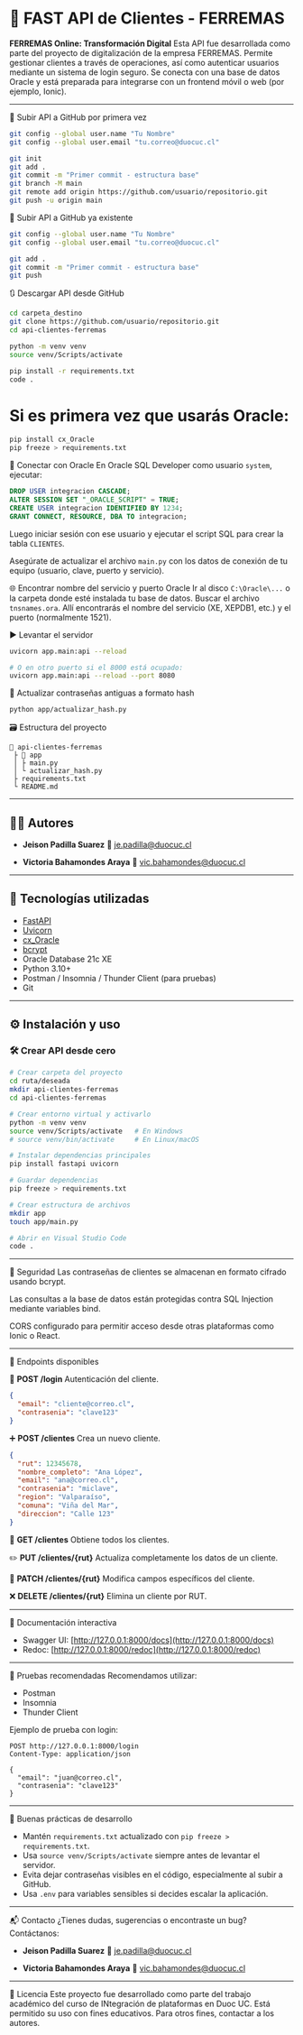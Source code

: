 # 🚀 FAST API de Clientes - FERREMAS

**FERREMAS Online: Transformación Digital**
Esta API fue desarrollada como parte del proyecto de digitalización de la empresa FERREMAS. Permite gestionar clientes a través de operaciones, así como autenticar usuarios mediante un sistema de login seguro. Se conecta con una base de datos Oracle y está preparada para integrarse con un frontend móvil o web (por ejemplo, Ionic).

---

🔄 Subir API a GitHub por primera vez

```bash
git config --global user.name "Tu Nombre"
git config --global user.email "tu.correo@duocuc.cl"

git init
git add .
git commit -m "Primer commit - estructura base"
git branch -M main
git remote add origin https://github.com/usuario/repositorio.git
git push -u origin main
```

🔄 Subir API a GitHub ya existente

```bash
git config --global user.name "Tu Nombre"
git config --global user.email "tu.correo@duocuc.cl"

git add .
git commit -m "Primer commit - estructura base"
git push
```

🔃 Descargar API desde GitHub

```bash
cd carpeta_destino
git clone https://github.com/usuario/repositorio.git
cd api-clientes-ferremas

python -m venv venv
source venv/Scripts/activate

pip install -r requirements.txt
code .
```

# Si es primera vez que usarás Oracle:

```bash
pip install cx_Oracle
pip freeze > requirements.txt
```

🔌 Conectar con Oracle
En Oracle SQL Developer como usuario `system`, ejecutar:

```sql
DROP USER integracion CASCADE;
ALTER SESSION SET "_ORACLE_SCRIPT" = TRUE;
CREATE USER integracion IDENTIFIED BY 1234;
GRANT CONNECT, RESOURCE, DBA TO integracion;
```

Luego iniciar sesión con ese usuario y ejecutar el script SQL para crear la tabla `CLIENTES`.

Asegúrate de actualizar el archivo `main.py` con los datos de conexión de tu equipo (usuario, clave, puerto y servicio).

🌐 Encontrar nombre del servicio y puerto Oracle
Ir al disco `C:\Oracle\...` o la carpeta donde esté instalada tu base de datos.
Buscar el archivo `tnsnames.ora`.
Allí encontrarás el nombre del servicio (XE, XEPDB1, etc.) y el puerto (normalmente 1521).

▶️ Levantar el servidor

```bash
uvicorn app.main:api --reload

# O en otro puerto si el 8000 está ocupado:
uvicorn app.main:api --reload --port 8080
```

🔄 Actualizar contraseñas antiguas a formato hash

```bash
python app/actualizar_hash.py
```

🗃️ Estructura del proyecto

```text
📆 api-clientes-ferremas
 ├️ 📂 app
 │ ├️ main.py
 │ └️ actualizar_hash.py
 ├️ requirements.txt
 └️ README.md
```

---

## 👨‍💻 Autores

* **Jeison Padilla Suarez**
  📧 [je.padilla@duocuc.cl](mailto:je.padilla@duocuc.cl)

* **Victoria Bahamondes Araya**
  📧 [vic.bahamondes@duocuc.cl](mailto:vic.bahamondes@duocuc.cl)

---

## 🧰 Tecnologías utilizadas

* [FastAPI](https://fastapi.tiangolo.com/)
* [Uvicorn](https://www.uvicorn.org/)
* [cx\_Oracle](https://oracle.github.io/python-cx_Oracle/)
* [bcrypt](https://pypi.org/project/bcrypt/)
* Oracle Database 21c XE
* Python 3.10+
* Postman / Insomnia / Thunder Client (para pruebas)
* Git

---

## ⚙️ Instalación y uso

### 🛠️ Crear API desde cero

```bash
# Crear carpeta del proyecto
cd ruta/deseada
mkdir api-clientes-ferremas
cd api-clientes-ferremas

# Crear entorno virtual y activarlo
python -m venv venv
source venv/Scripts/activate   # En Windows
# source venv/bin/activate     # En Linux/macOS

# Instalar dependencias principales
pip install fastapi uvicorn

# Guardar dependencias
pip freeze > requirements.txt

# Crear estructura de archivos
mkdir app
touch app/main.py

# Abrir en Visual Studio Code
code .
```

---

🔐 Seguridad
Las contraseñas de clientes se almacenan en formato cifrado usando bcrypt.

Las consultas a la base de datos están protegidas contra SQL Injection mediante variables bind.

CORS configurado para permitir acceso desde otras plataformas como Ionic o React.

---

🔁 Endpoints disponibles

🔐 **POST /login**
Autenticación del cliente.

```json
{
  "email": "cliente@correo.cl",
  "contrasenia": "clave123"
}
```

➕ **POST /clientes**
Crea un nuevo cliente.

```json
{
  "rut": 12345678,
  "nombre_completo": "Ana López",
  "email": "ana@correo.cl",
  "contrasenia": "miclave",
  "region": "Valparaíso",
  "comuna": "Viña del Mar",
  "direccion": "Calle 123"
}
```

📅 **GET /clientes**
Obtiene todos los clientes.

✏️ **PUT /clientes/{rut}**
Actualiza completamente los datos de un cliente.

🧹 **PATCH /clientes/{rut}**
Modifica campos específicos del cliente.

❌ **DELETE /clientes/{rut}**
Elimina un cliente por RUT.

---

📁 Documentación interactiva

* Swagger UI: [http://127.0.0.1:8000/docs](http://127.0.0.1:8000/docs)
* Redoc: [http://127.0.0.1:8000/redoc](http://127.0.0.1:8000/redoc)

---

🧪 Pruebas recomendadas
Recomendamos utilizar:

* Postman
* Insomnia
* Thunder Client

Ejemplo de prueba con login:

```http
POST http://127.0.0.1:8000/login
Content-Type: application/json

{
  "email": "juan@correo.cl",
  "contrasenia": "clave123"
}
```

---

🔄 Buenas prácticas de desarrollo

* Mantén `requirements.txt` actualizado con `pip freeze > requirements.txt`.
* Usa `source venv/Scripts/activate` siempre antes de levantar el servidor.
* Evita dejar contraseñas visibles en el código, especialmente al subir a GitHub.
* Usa `.env` para variables sensibles si decides escalar la aplicación.

---

📬 Contacto
¿Tienes dudas, sugerencias o encontraste un bug? Contáctanos:

* **Jeison Padilla Suarez**
  📧 [je.padilla@duocuc.cl](mailto:je.padilla@duocuc.cl)

* **Victoria Bahamondes Araya**
  📧 [vic.bahamondes@duocuc.cl](mailto:vic.bahamondes@duocuc.cl)

---

📄 Licencia
Este proyecto fue desarrollado como parte del trabajo académico del curso de INtegración de plataformas en Duoc UC.
Está permitido su uso con fines educativos. Para otros fines, contactar a los autores.
